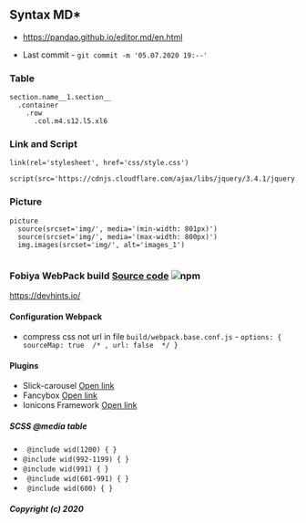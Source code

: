 
## Syntax MD*

* https://pandao.github.io/editor.md/en.html

* Last commit -  ``git commit -m '05.07.2020 19:--'``




### Table
```
section.name__1.section__
  .container
    .row
      .col.m4.s12.l5.xl6
```
### Link and Script
```
link(rel='stylesheet', href='css/style.css')

script(src='https://cdnjs.cloudflare.com/ajax/libs/jquery/3.4.1/jquery.js')
```
### Picture
```
picture
  source(srcset='img/', media='(min-width: 801px)')
  source(srcset='img/', media='(max-width: 800px)')
  img.images(srcset='img/', alt='images_1')
  
```

### Fobiya WebPack build [Source code](https://github.com/Fobiya/coursecode) ![npm](https://badgen.net/npm/v/@babel/core) 

https://devhints.io/

#### Configuration Webpack
* compress css not url in file ``build/webpack.base.conf.js``  -  `` options: { sourceMap: true  /* , url: false  */ } ``


#### Plugins
* Slick-carousel  [Open link](https://github.com/kenwheeler/slick/)   
* Fancybox [Open link](https://github.com/fancyapps/fancybox)  
* Ionicons Framework [Open link](https://ionicons.com/v2/)  


##### SCSS @media table

*  `` @include wid(1200) { }``
*  `` @include wid(992-1199) { } ``
*  `` @include wid(991) { } ``
*  `` @include wid(601-991) { }``
*  `` @include wid(600) { }``

##### Copyright (c) 2020